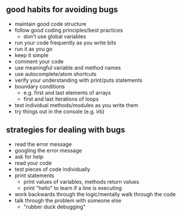 ## good habits for avoiding bugs

- maintain good code structure
- follow good coding principles/best practices
  - don't use global variables
- run your code frequently as you write bits
- run it as you go
- keep it simple
- comment your code
- use meaningful variable and method names
- use autocomplete/atom shortcuts
- verify your understanding with print/puts statements
- boundary conditions
  - e.g. first and last elements of arrays
  - first and last iterations of loops
- test individual methods/modules as you write them
- try things out in the console (e.g. irb)

## strategies for dealing with bugs

- read the error message
- googling the error message
- ask for help
- read your code
- test pieces of code individually
- print statements
  - print values of variables, methods return values
  - print "hello" to learn if a line is executing
- work backwards through the logic/mentally walk through the code
- talk through the problem with someone else
  - "rubber duck debugging"
















